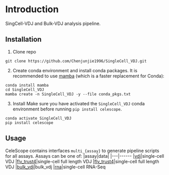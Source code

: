 # Introduction
SingCell-VDJ and Bulk-VDJ analysis pipeline.

## Installation
1. Clone repo
```
git clone https://github.com/Chenjunjie1996/SingleCell_VDJ.git
```

2. Create conda environment and install conda packages. 
It is recommended to use [mamba](https://github.com/mamba-org/mamba) (which is a faster replacement for Conda):
```
conda install mamba
cd SingleCell_VDJ
mamba create -n SingleCell_VDJ -y --file conda_pkgs.txt
```

3. Install
Make sure you have activated the `SingleCell_VDJ` conda environment before running `pip install celescope`. 
```
conda activate SingleCell_VDJ
pip install celescope
```

## Usage
CeleScope contains interfaces `multi_{assay}` to generate pipeline scripts for all assays. Assays can be one of:
|assay|data|
|---|------
|[vdj](./assay/multi_vdj.md)|single-cell VDJ
|[flv_trust4](./assay/multi_flv_trust4.md)|single-cell full length VDJ
|[flv_trust4](./assay/multi_flv_CR.md)|single-cell full length VDJ
|[bulk_vdj](assay/multi_bulk_vdj.md)|bulk_vdj
|[rna](assay/multi_convert10X.md)|single-cell RNA-Seq
